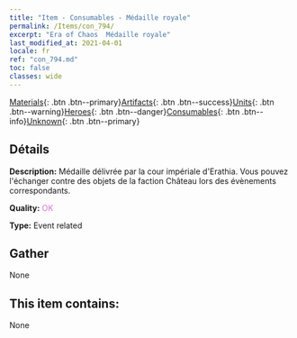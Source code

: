 ```yaml
---
title: "Item - Consumables - Médaille royale"
permalink: /Items/con_794/
excerpt: "Era of Chaos  Médaille royale"
last_modified_at: 2021-04-01
locale: fr
ref: "con_794.md"
toc: false
classes: wide
---
```

 [Materials](/fr/Items/){: .btn .btn--primary}[Artifacts](/fr/Items/Artifacts/){: .btn .btn--success}[Units](/fr/Items/Units/){: .btn .btn--warning}[Heroes](/fr/Items/Heroes/){: .btn .btn--danger}[Consumables](/fr/Items/Consumables/){: .btn .btn--info}[Unknown](/fr/Items/Unknown/){: .btn .btn--primary}

## Détails
 **Description:** Médaille délivrée par la cour impériale d'Erathia. Vous pouvez l'échanger contre des objets de la faction Château lors des évènements correspondants.

 **Quality:** <span style="color: #DA70D6">OK</span>

 **Type:** Event related

## Gather

  None

## This item contains:

  None

